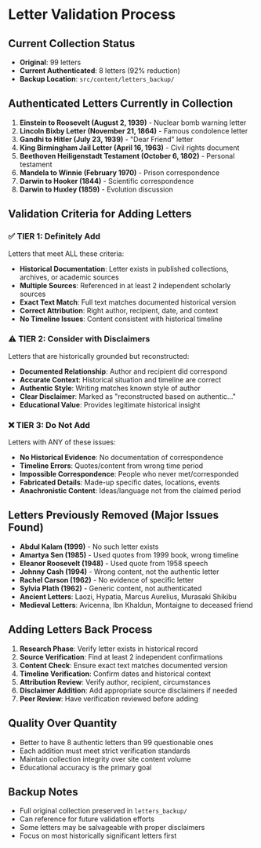 # Letter Validation Process

## Current Collection Status
- **Original**: 99 letters 
- **Current Authenticated**: 8 letters (92% reduction)
- **Backup Location**: `src/content/letters_backup/`

## Authenticated Letters Currently in Collection
1. **Einstein to Roosevelt (August 2, 1939)** - Nuclear bomb warning letter
2. **Lincoln Bixby Letter (November 21, 1864)** - Famous condolence letter  
3. **Gandhi to Hitler (July 23, 1939)** - "Dear Friend" letter
4. **King Birmingham Jail Letter (April 16, 1963)** - Civil rights document
5. **Beethoven Heiligenstadt Testament (October 6, 1802)** - Personal testament
6. **Mandela to Winnie (February 1970)** - Prison correspondence
7. **Darwin to Hooker (1844)** - Scientific correspondence
8. **Darwin to Huxley (1859)** - Evolution discussion

## Validation Criteria for Adding Letters

### ✅ TIER 1: Definitely Add
Letters that meet ALL these criteria:
- **Historical Documentation**: Letter exists in published collections, archives, or academic sources
- **Multiple Sources**: Referenced in at least 2 independent scholarly sources
- **Exact Text Match**: Full text matches documented historical version
- **Correct Attribution**: Right author, recipient, date, and context
- **No Timeline Issues**: Content consistent with historical timeline

### ⚠️ TIER 2: Consider with Disclaimers  
Letters that are historically grounded but reconstructed:
- **Documented Relationship**: Author and recipient did correspond
- **Accurate Context**: Historical situation and timeline are correct
- **Authentic Style**: Writing matches known style of author
- **Clear Disclaimer**: Marked as "reconstructed based on authentic..."
- **Educational Value**: Provides legitimate historical insight

### ❌ TIER 3: Do Not Add
Letters with ANY of these issues:
- **No Historical Evidence**: No documentation of correspondence
- **Timeline Errors**: Quotes/content from wrong time period
- **Impossible Correspondence**: People who never met/corresponded
- **Fabricated Details**: Made-up specific dates, locations, events
- **Anachronistic Content**: Ideas/language not from the claimed period

## Letters Previously Removed (Major Issues Found)
- **Abdul Kalam (1999)** - No such letter exists
- **Amartya Sen (1985)** - Used quotes from 1999 book, wrong timeline
- **Eleanor Roosevelt (1948)** - Used quote from 1958 speech
- **Johnny Cash (1994)** - Wrong content, not the authentic letter
- **Rachel Carson (1962)** - No evidence of specific letter
- **Sylvia Plath (1962)** - Generic content, not authenticated
- **Ancient Letters**: Laozi, Hypatia, Marcus Aurelius, Murasaki Shikibu
- **Medieval Letters**: Avicenna, Ibn Khaldun, Montaigne to deceased friend

## Adding Letters Back Process
1. **Research Phase**: Verify letter exists in historical record
2. **Source Verification**: Find at least 2 independent confirmations  
3. **Content Check**: Ensure exact text matches documented version
4. **Timeline Verification**: Confirm dates and historical context
5. **Attribution Review**: Verify author, recipient, circumstances
6. **Disclaimer Addition**: Add appropriate source disclaimers if needed
7. **Peer Review**: Have verification reviewed before adding

## Quality Over Quantity
- Better to have 8 authentic letters than 99 questionable ones
- Each addition must meet strict verification standards
- Maintain collection integrity over site content volume
- Educational accuracy is the primary goal

## Backup Notes  
- Full original collection preserved in `letters_backup/`
- Can reference for future validation efforts  
- Some letters may be salvageable with proper disclaimers
- Focus on most historically significant letters first